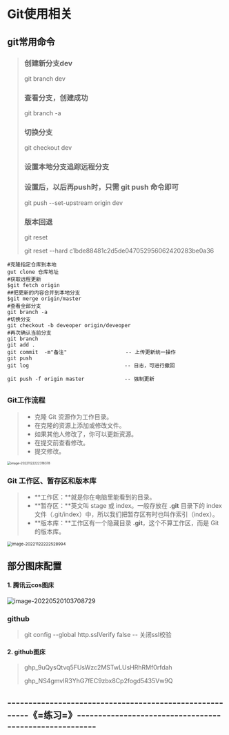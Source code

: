 # Git使用相关

## git常用命令

>### 创建新分支dev
>
>git branch dev
>
>### 查看分支，创建成功
>
>git branch -a
>
>### 切换分支
>
>git checkout dev 
>
>### 设置本地分支追踪远程分支
>
>### 设置后，以后再push时，只需 git push 命令即可
>
>git push --set-upstream origin dev
>
>### 版本回退
>
>git reset
>
>git reset --hard c1bde88481c2d5de047052956062420283be0a36



```shell
#克隆指定仓库到本地
gut clone 仓库地址					 
#获取远程更新
$git fetch origin    
##把更新的内容合并到本地分支
$git merge origin/master 
#查看全部分支
git branch -a
#切换分支
git checkout -b deveoper origin/deveoper
#再次确认当前分支
git branch
git add .
git commit  -m"备注"                   -- 上传更新统一操作 
git push
git log                               -- 日志，可进行撤回
```

```
git push -f origin master			  -- 强制更新
```

## 



### Git工作流程

>- 克隆 Git 资源作为工作目录。
>- 在克隆的资源上添加或修改文件。
>- 如果其他人修改了，你可以更新资源。
>- 在提交前查看修改。
>- 提交修改。

<img src="https://mapstore-1307680469.cos.ap-chongqing.myqcloud.com/img/202211222223450.png" alt="image-20221122222318378" style="zoom:50%;" />



### Git 工作区、暂存区和版本库

>- **工作区：**就是你在电脑里能看到的目录。
>- **暂存区：**英文叫 stage 或 index。一般存放在 **.git** 目录下的 index 文件（.git/index）中，所以我们把暂存区有时也叫作索引（index）。
>- **版本库：**工作区有一个隐藏目录 **.git**，这个不算工作区，而是 Git 的版本库。

<img src="https://mapstore-1307680469.cos.ap-chongqing.myqcloud.com/img/202211222225066.png" alt="image-20221122222528994" style="zoom:67%;" />





## 部分图床配置

#### 1. 腾讯云cos图床

![image-20220520103708729](https://mapstore-1307680469.cos.ap-chongqing.myqcloud.com/img/202205201037796.png)

### github

>git config --global http.sslVerify false                      -- 关闭ssl校验

#### 2. github图床

>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
>
>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





## --------------------------------------------------------《=练习=》-------------------------------------------------------











